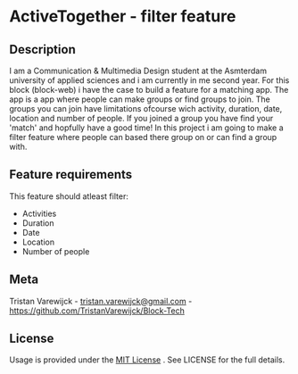 # ActiveTogether - filter feature 


## Description 

I am a Communication & Multimedia Design student at the Asmterdam university of applied sciences and i am currently in me second year. 
For this block (block-web) i have the case to build a feature for a matching app. The app is a app where people can make groups or find groups to join. 
The groups you can join have limitations ofcourse wich activity, duration, date, location and number of people. If you joined a group you have find your 'match' and hopfully have a good time! In this project i am going to make a filter feature where people can based there group on or can find a group with. 


## Feature requirements

This feature should atleast filter: 

- Activities 
- Duration 
- Date 
- Location
- Number of people 

## Meta

Tristan Varewijck - tristan.varewijck@gmail.com - https://github.com/TristanVarewijck/Block-Tech


## License

Usage is provided under the [MIT License](https://github.com/git/git-scm.com/blob/master/MIT-LICENSE.txt) . See LICENSE for the full details.
